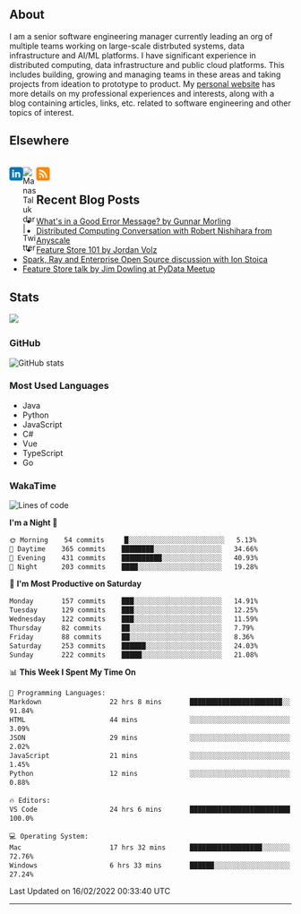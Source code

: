 ## About

I am a senior software engineering manager currently leading an org of multiple teams working on large-scale distrbuted systems, data infrastructure and AI/ML platforms. I have significant experience in distributed computing, data infrastructure and public cloud platforms. This includes building, growing and managing teams in these areas and taking projects from ideation to prototype to product. My [personal website](https://manastalukdar.github.io/) has more details on my professional experiences and interests, along with a blog containing articles, links, etc. related to software engineering and other topics of interest.

## Elsewhere

</br>

<a href="https://www.linkedin.com/in/manastalukdar" target="_blank">
  <img align="left" alt="Manas Talukdar | Linkedin" width="24px" src="https://raw.githubusercontent.com/edent/SuperTinyIcons/master/images/svg/linkedin.svg" />
</a>
<a href="https://www.twitter.com/manastalukdar" target="_blank">
  <img align="left" alt="Manas Talukdar | Twitter" width="24px" src="https://github.com/TheDudeThatCode/TheDudeThatCode/blob/master/Assets/Twitter.svg" />
</a>
<a href="https://manastalukdar.github.io/" target="_blank">
  <img align="left" alt="Manas Talukdar | Website" width="24px" src="https://github.com/edent/SuperTinyIcons/blob/master/images/svg/rss.svg" />
</a>

</br>

## Recent Blog Posts

<!-- BLOG:START -->
- [What&#39;s in a Good Error Message? by Gunnar Morling](https://manastalukdar.github.io/blog/2022/02/11/good-error-message-gunnar-morling/)
- [Distributed Computing Conversation with Robert Nishihara from Anyscale](https://manastalukdar.github.io/blog/2022/01/24/distributed-computing-conversation-robert-nishihara-anyscale/)
- [Feature Store 101 by Jordan Volz](https://manastalukdar.github.io/blog/2022/01/22/feature-store-101-jordan-volz/)
- [Spark, Ray and Enterprise Open Source discussion with Ion Stoica](https://manastalukdar.github.io/blog/2022/01/21/spark-ray-enterprise-open-source-ion-stoica/)
- [Feature Store talk by Jim Dowling at PyData Meetup](https://manastalukdar.github.io/blog/2022/01/21/the-feature-store-jim-dowling-pydata-talk/)
<!-- BLOG:END -->

## Stats

![](https://komarev.com/ghpvc/?username=manastalukdar)

### GitHub

![GitHub stats](https://github-readme-stats.vercel.app/api?username=manastalukdar&show_icons=true&hide_border=true&hide_rank=true&hide_title=true&icon_color=79ff97&text_color=cecac3&bg_color=4d4b4b)

### Most Used Languages

- Java
- Python
- JavaScript
- C#
- Vue
- TypeScript
- Go

<!--
![Top Langs](https://github-readme-stats.vercel.app/api/top-langs/?username=manastalukdar&layout=compact&hide_border=true&hide_title=true&icon_color=79ff97&text_color=cecac3&bg_color=4d4b4b)
-->

### WakaTime

<!--START_SECTION:waka-->
![Lines of code](https://img.shields.io/badge/From%20Hello%20World%20I%27ve%20Written-21%20Thousand%20lines%20of%20code-blue)

**I'm a Night 🦉** 

```text
🌞 Morning    54 commits     █░░░░░░░░░░░░░░░░░░░░░░░░   5.13% 
🌆 Daytime    365 commits    ████████░░░░░░░░░░░░░░░░░   34.66% 
🌃 Evening    431 commits    ██████████░░░░░░░░░░░░░░░   40.93% 
🌙 Night      203 commits    ████░░░░░░░░░░░░░░░░░░░░░   19.28%

```
📅 **I'm Most Productive on Saturday** 

```text
Monday       157 commits    ███░░░░░░░░░░░░░░░░░░░░░░   14.91% 
Tuesday      129 commits    ███░░░░░░░░░░░░░░░░░░░░░░   12.25% 
Wednesday    122 commits    ███░░░░░░░░░░░░░░░░░░░░░░   11.59% 
Thursday     82 commits     ██░░░░░░░░░░░░░░░░░░░░░░░   7.79% 
Friday       88 commits     ██░░░░░░░░░░░░░░░░░░░░░░░   8.36% 
Saturday     253 commits    ██████░░░░░░░░░░░░░░░░░░░   24.03% 
Sunday       222 commits    █████░░░░░░░░░░░░░░░░░░░░   21.08%

```


📊 **This Week I Spent My Time On** 

```text
💬 Programming Languages: 
Markdown                 22 hrs 8 mins       ███████████████████████░░   91.84% 
HTML                     44 mins             ░░░░░░░░░░░░░░░░░░░░░░░░░   3.09% 
JSON                     29 mins             ░░░░░░░░░░░░░░░░░░░░░░░░░   2.02% 
JavaScript               21 mins             ░░░░░░░░░░░░░░░░░░░░░░░░░   1.45% 
Python                   12 mins             ░░░░░░░░░░░░░░░░░░░░░░░░░   0.88%

🔥 Editors: 
VS Code                  24 hrs 6 mins       █████████████████████████   100.0%

💻 Operating System: 
Mac                      17 hrs 32 mins      ██████████████████░░░░░░░   72.76% 
Windows                  6 hrs 33 mins       ██████░░░░░░░░░░░░░░░░░░░   27.24%

```


 Last Updated on 16/02/2022 00:33:40 UTC
<!--END_SECTION:waka-->

---

<!--

**manastalukdar/manastalukdar** is a ✨ _special_ ✨ repository because its `README.md` (this file) appears on your GitHub profile.

Here are some ideas to get you started:

- 🔭 I’m currently working on ...
- 🌱 I’m currently learning ...
- 👯 I’m looking to collaborate on ...
- 🤔 I’m looking for help with ...
- 💬 Ask me about ...
- 📫 How to reach me: ...
- 😄 Pronouns: ...
- ⚡ Fun fact: ...
-->
